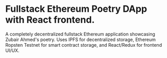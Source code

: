 # Fullstack Ethereum Poetry DApp with React frontend.

A completely decentralized fullstack Ethereum application showcasing Zubair Ahmed's poetry. Uses IPFS for decentralized storage, Ethereum Ropsten Testnet for smart contract storage, and React/Redux for frontend UI/UX.
